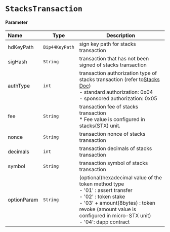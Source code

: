 # `StacksTransaction`

#### Parameter

| Name        | Type             | Description                                                                                                                                                                                                                         |
| :---------- | ---------------- | ----------------------------------------------------------------------------------------------------------------------------------------------------------------------------------------------------------------------------------- |
| hdKeyPath   | `Bip44KeyPath` | sign key path for stacks transaction                                                                                                                                                                                              |
| sigHash     | `String`       | transaction that has not been signed of stacks transaction                                                                                                                                                                        |
| authType    | `int`          | transaction authorization type of stacks transaction (refer to[Stacks Doc](https://docs.stacks.co/docs/stacks-academy/technical-specs#transactions))<br />- standard authorization: 0x04<br />- sponsored authorization: 0x05          |
| fee         | `String`       | transaction fee of stacks transaction<br />* Fee value is configured in stacks(STX) unit.                                                                                                                                           |
| nonce       | `String`       | transaction nonce of stacks transaction                                                                                                                                                                                             |
| decimals    | `int`          | transaction decimals of stacks transaction                                                                                                                                                                                          |
| symbol      | `String`       | transaction symbol of stacks transaction                                                                                                                                                                                            |
| optionParam | `String`       | (optional)hexadecimal value of the token method type<br />- '01' : assert transfer<br />- '02' : token stake<br />- '03' + amount(8bytes) : token revoke (amount value is configured in micro-STX unit)<br />- '04': dapp contract |
